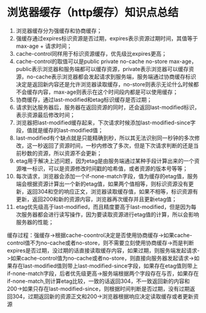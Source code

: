# 浏览器缓存（http缓存）知识点总结

1. 浏览器缓存分为强缓存和协商缓存；
2. 强缓存通过expires标识资源是否过期，expires表示资源过期时间，其值等于max-age + 请求时间；
3. cache-control同样用于标识资源缓存，优先级比expires更高；
5. cache-control的取值可以是public private no-cache no-store max-age，public表示浏览器和服务端都可以缓存资源，private表示浏览器可以缓存资源，no-cache表示浏览器都会发起请求到服务端，服务端通过协商缓存标识决定是返回新内容还是允许浏览器读取缓存，no-store则表示无论什么时候都不会缓存内容，max-age则表示在这个时间段内都是可以使用缓存；
6. 协商缓存，通过last-modified和etag标识缓存是否过期；
7. 请求到达服务器后，服务器在返回资源的同时，还会返回last-modified标识，表示资源最后修改时间；
8. 浏览器把last-modified缓存起来，下次请求时候添加last-modified-since字段，值就是缓存的last-modified值；
9. last-modified有个缺点就是只能精确到秒，所以其无法识别同一秒钟的多次修改，这一秒返回了资源时间，一秒内修改了多次，但是下次请求判断的还是当前秒数的资源，所以资源不会更新；
10. etag用于解决上述问题，因为etag是由服务端通过某种手段计算出来的一个资源唯一标识，可以是资源修改时间戳的哈希值，或者资源的版本号等等；
11. 每次请求，浏览器会添加一个if-none-match字段，值为缓存的etag值，服务端会根据资源计算出一个新的etag值，如果两个值相等，则标识资源没有更新，返回304和空的响应正文，浏览器读取缓存值，如果不相等，标识资源有更新，返回200和新的资源内容，浏览器再次缓存并且更新etag值；
12. etag优先级高于last-modified，而且精度要高于last-modified，但是因为每次服务器都会进行读写操作，因为要读取资源进行etag值的计算，所以会影响服务器的性能；

缓存过程：强缓存->根据cache-coontrol决定是否使用协商缓存->如果cache-control值不为no-cache或者no-store，则不需要立刻使用协商缓存->而是判断expires是否过期，没过期的话直接读取缓存内容，如果过期，则服务端发起请求->如果cache-control值为no-cache或者no-store，则直接向服务器发起请求->如果存在last-modified值则带上last-modified-since字段，如果存在etag值则带上if-none-match字段，后者优先级更高->服务端根据两个字段存在与否，如果存在if-none-match,则计算etag比较，一致的话返回304，不一致返回新的内容和200->如果只存在last-modified-since，则根据时间判断是否过期，没有过期返回304，过期返回新的资源正文和200->浏览器根据响应决定读取缓存或者更新资源
